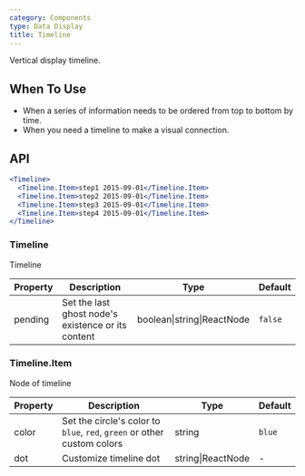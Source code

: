 ```yaml
---
category: Components
type: Data Display
title: Timeline
---
```


Vertical display timeline.

## When To Use

- When a series of information needs to be ordered from top to bottom by time.
- When you need a timeline to make a visual connection.

## API

```jsx
<Timeline>
  <Timeline.Item>step1 2015-09-01</Timeline.Item>
  <Timeline.Item>step2 2015-09-01</Timeline.Item>
  <Timeline.Item>step3 2015-09-01</Timeline.Item>
  <Timeline.Item>step4 2015-09-01</Timeline.Item>
</Timeline>
```

### Timeline

Timeline

| Property      | Description                                     | Type       | Default |
|----------|----------------------------------------|------------|-------|
| pending  | Set the last ghost node's existence or its content | boolean\|string\|ReactNode | `false`  |

### Timeline.Item

Node of timeline

| Property      | Description                                     | Type       | Default |
|----------|------------------------------------------|------------|-------|
| color   | Set the circle's color to `blue`, `red`, `green` or other custom colors | string | `blue` |
| dot   | Customize timeline dot | string\|ReactNode | -  |
